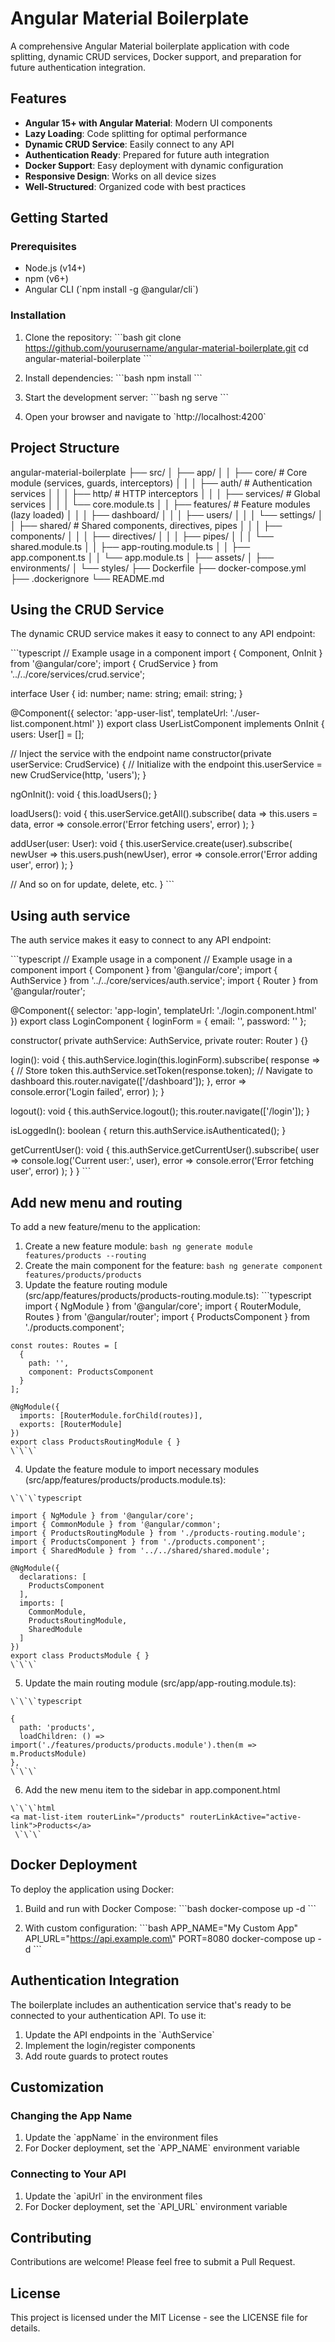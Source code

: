# Angular Material Boilerplate

A comprehensive Angular Material boilerplate application with code splitting, dynamic CRUD services, Docker support, and preparation for future authentication integration.

## Features

- **Angular 15+ with Angular Material**: Modern UI components
- **Lazy Loading**: Code splitting for optimal performance
- **Dynamic CRUD Service**: Easily connect to any API
- **Authentication Ready**: Prepared for future auth integration
- **Docker Support**: Easy deployment with dynamic configuration
- **Responsive Design**: Works on all device sizes
- **Well-Structured**: Organized code with best practices

## Getting Started

### Prerequisites

- Node.js (v14+)
- npm (v6+)
- Angular CLI (\`npm install -g @angular/cli\`)

### Installation

1. Clone the repository:
   \`\`\`bash
   git clone https://github.com/yourusername/angular-material-boilerplate.git
   cd angular-material-boilerplate
   \`\`\`

2. Install dependencies:
   \`\`\`bash
   npm install
   \`\`\`

3. Start the development server:
   \`\`\`bash
   ng serve
   \`\`\`

4. Open your browser and navigate to \`http://localhost:4200\`

## Project Structure

angular-material-boilerplate
├── src/
│   ├── app/
│   │   ├── core/                  # Core module (services, guards, interceptors)
│   │   │   ├── auth/              # Authentication services
│   │   │   ├── http/              # HTTP interceptors
│   │   │   ├── services/          # Global services
│   │   │   └── core.module.ts
│   │   ├── features/              # Feature modules (lazy loaded)
│   │   │   ├── dashboard/
│   │   │   ├── users/
│   │   │   └── settings/
│   │   ├── shared/                # Shared components, directives, pipes
│   │   │   ├── components/
│   │   │   ├── directives/
│   │   │   ├── pipes/
│   │   │   └── shared.module.ts
│   │   ├── app-routing.module.ts
│   │   ├── app.component.ts
│   │   └── app.module.ts
│   ├── assets/
│   ├── environments/
│   └── styles/
├── Dockerfile
├── docker-compose.yml
├── .dockerignore
└── README.md

## Using the CRUD Service

The dynamic CRUD service makes it easy to connect to any API endpoint:

\`\`\`typescript
// Example usage in a component
import { Component, OnInit } from '@angular/core';
import { CrudService } from '../../core/services/crud.service';

interface User {
  id: number;
  name: string;
  email: string;
}

@Component({
  selector: 'app-user-list',
  templateUrl: './user-list.component.html'
})
export class UserListComponent implements OnInit {
  users: User[] = [];
  
  // Inject the service with the endpoint name
  constructor(private userService: CrudService<User>) {
    // Initialize with the endpoint
    this.userService = new CrudService<User>(http, 'users');
  }
  
  ngOnInit(): void {
    this.loadUsers();
  }
  
  loadUsers(): void {
    this.userService.getAll().subscribe(
      data => this.users = data,
      error => console.error('Error fetching users', error)
    );
  }
  
  addUser(user: User): void {
    this.userService.create(user).subscribe(
      newUser => this.users.push(newUser),
      error => console.error('Error adding user', error)
    );
  }
  
  // And so on for update, delete, etc.
}
\`\`\`


## Using auth service

The auth service makes it easy to connect to any API endpoint:

\`\`\`typescript
// Example usage in a component
// Example usage in a component
import { Component } from '@angular/core';
import { AuthService } from '../../core/services/auth.service';
import { Router } from '@angular/router';

@Component({
  selector: 'app-login',
  templateUrl: './login.component.html'
})
export class LoginComponent {
  loginForm = {
    email: '',
    password: ''
  };

  constructor(
    private authService: AuthService,
    private router: Router
  ) {}

  login(): void {
    this.authService.login(this.loginForm).subscribe(
      response => {
        // Store token
        this.authService.setToken(response.token);
        // Navigate to dashboard
        this.router.navigate(['/dashboard']);
      },
      error => console.error('Login failed', error)
    );
  }

  logout(): void {
    this.authService.logout();
    this.router.navigate(['/login']);
  }

  isLoggedIn(): boolean {
    return this.authService.isAuthenticated();
  }

  getCurrentUser(): void {
    this.authService.getCurrentUser().subscribe(
      user => console.log('Current user:', user),
      error => console.error('Error fetching user', error)
    );
  }
}
\`\`\`

## Add new menu and routing

To add a new feature/menu to the application:

  1. Create a new feature module:
    ```bash
    ng generate module features/products --routing
    ```
  2. Create the main component for the feature:
    ```bash
    ng generate component features/products/products
    ```
  3. Update the feature routing module (src/app/features/products/products-routing.module.ts):
   \`\`\`typescript
    import { NgModule } from '@angular/core';
    import { RouterModule, Routes } from '@angular/router';
    import { ProductsComponent } from './products.component';

    const routes: Routes = [
      {
        path: '',
        component: ProductsComponent
      }
    ];

    @NgModule({
      imports: [RouterModule.forChild(routes)],
      exports: [RouterModule]
    })
    export class ProductsRoutingModule { }
    \`\`\`

  4. Update the feature module to import necessary modules (src/app/features/products/products.module.ts):

    \`\`\`typescript

    import { NgModule } from '@angular/core';
    import { CommonModule } from '@angular/common';
    import { ProductsRoutingModule } from './products-routing.module';
    import { ProductsComponent } from './products.component';
    import { SharedModule } from '../../shared/shared.module';

    @NgModule({
      declarations: [
        ProductsComponent
      ],
      imports: [
        CommonModule,
        ProductsRoutingModule,
        SharedModule
      ]
    })
    export class ProductsModule { }
    \`\`\`

  5. Update the main routing module (src/app/app-routing.module.ts):

    \`\`\`typescript

    {
      path: 'products',
      loadChildren: () => import('./features/products/products.module').then(m => m.ProductsModule)
    },
    \`\`\`

  6. Add the new menu item to the sidebar in app.component.html

    \`\`\`html
    <a mat-list-item routerLink="/products" routerLinkActive="active-link">Products</a>
     \`\`\`

 
## Docker Deployment

To deploy the application using Docker:

1. Build and run with Docker Compose:
   \`\`\`bash
   docker-compose up -d
   \`\`\`

2. With custom configuration:
   \`\`\`bash
   APP_NAME=\"My Custom App\" API_URL=\"https://api.example.com\" PORT=8080 docker-compose up -d
   \`\`\`

## Authentication Integration

The boilerplate includes an authentication service that's ready to be connected to your authentication API. To use it:

1. Update the API endpoints in the \`AuthService\`
2. Implement the login/register components
3. Add route guards to protect routes

## Customization

### Changing the App Name

1. Update the \`appName\` in the environment files
2. For Docker deployment, set the \`APP_NAME\` environment variable

### Connecting to Your API

1. Update the \`apiUrl\` in the environment files
2. For Docker deployment, set the \`API_URL\` environment variable

## Contributing

Contributions are welcome! Please feel free to submit a Pull Request.

## License

This project is licensed under the MIT License - see the LICENSE file for details.
